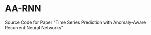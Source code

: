 # AA-RNN
Source Code for Paper "Time Series Prediction with Anomaly-Aware Recurrent Neural Networks"
